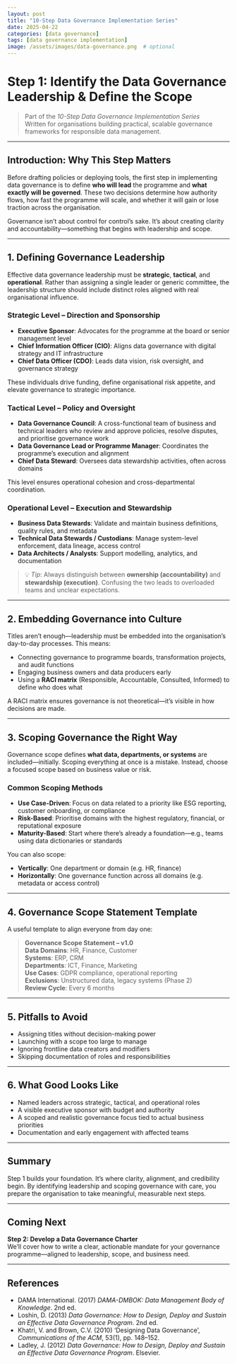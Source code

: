```yaml
---
layout: post
title: "10-Step Data Governance Implementation Series"
date: 2025-04-22
categories: [data governance]
tags: [data governance implementation]
image: /assets/images/data-governance.png  # optional
---
```


# Step 1: Identify the Data Governance Leadership & Define the Scope

> Part of the *10-Step Data Governance Implementation Series*  
> Written for organisations building practical, scalable governance frameworks for responsible data management.

---

## Introduction: Why This Step Matters

Before drafting policies or deploying tools, the first step in implementing data governance is to define **who will lead** the programme and **what exactly will be governed**. These two decisions determine how authority flows, how fast the programme will scale, and whether it will gain or lose traction across the organisation.

Governance isn’t about control for control’s sake. It’s about creating clarity and accountability—something that begins with leadership and scope.

---

## 1. Defining Governance Leadership

Effective data governance leadership must be **strategic**, **tactical**, and **operational**. Rather than assigning a single leader or generic committee, the leadership structure should include distinct roles aligned with real organisational influence.

### Strategic Level – Direction and Sponsorship

- **Executive Sponsor**: Advocates for the programme at the board or senior management level  
- **Chief Information Officer (CIO)**: Aligns data governance with digital strategy and IT infrastructure  
- **Chief Data Officer (CDO)**: Leads data vision, risk oversight, and governance strategy

These individuals drive funding, define organisational risk appetite, and elevate governance to strategic importance.

### Tactical Level – Policy and Oversight

- **Data Governance Council**: A cross-functional team of business and technical leaders who review and approve policies, resolve disputes, and prioritise governance work  
- **Data Governance Lead or Programme Manager**: Coordinates the programme’s execution and alignment  
- **Chief Data Steward**: Oversees data stewardship activities, often across domains

This level ensures operational cohesion and cross-departmental coordination.

### Operational Level – Execution and Stewardship

- **Business Data Stewards**: Validate and maintain business definitions, quality rules, and metadata  
- **Technical Data Stewards / Custodians**: Manage system-level enforcement, data lineage, access control  
- **Data Architects / Analysts**: Support modelling, analytics, and documentation  

> 💡 *Tip*: Always distinguish between **ownership (accountability)** and **stewardship (execution)**. Confusing the two leads to overloaded teams and unclear expectations.

---

## 2. Embedding Governance into Culture

Titles aren’t enough—leadership must be embedded into the organisation’s day-to-day processes. This means:

- Connecting governance to programme boards, transformation projects, and audit functions  
- Engaging business owners and data producers early  
- Using a **RACI matrix** (Responsible, Accountable, Consulted, Informed) to define who does what

A RACI matrix ensures governance is not theoretical—it’s visible in how decisions are made.

---

## 3. Scoping Governance the Right Way

Governance scope defines **what data, departments, or systems** are included—initially. Scoping everything at once is a mistake. Instead, choose a focused scope based on business value or risk.

### Common Scoping Methods

- **Use Case-Driven**: Focus on data related to a priority like ESG reporting, customer onboarding, or compliance  
- **Risk-Based**: Prioritise domains with the highest regulatory, financial, or reputational exposure  
- **Maturity-Based**: Start where there’s already a foundation—e.g., teams using data dictionaries or standards

You can also scope:
- **Vertically**: One department or domain (e.g. HR, finance)  
- **Horizontally**: One governance function across all domains (e.g. metadata or access control)

---

## 4. Governance Scope Statement Template

A useful template to align everyone from day one:

> **Governance Scope Statement – v1.0**  
> **Data Domains**: HR, Finance, Customer  
> **Systems**: ERP, CRM  
> **Departments**: ICT, Finance, Marketing  
> **Use Cases**: GDPR compliance, operational reporting  
> **Exclusions**: Unstructured data, legacy systems (Phase 2)  
> **Review Cycle**: Every 6 months

---

## 5. Pitfalls to Avoid

- Assigning titles without decision-making power  
- Launching with a scope too large to manage  
- Ignoring frontline data creators and modifiers  
- Skipping documentation of roles and responsibilities

---

## 6. What Good Looks Like

- Named leaders across strategic, tactical, and operational roles  
- A visible executive sponsor with budget and authority  
- A scoped and realistic governance focus tied to actual business priorities  
- Documentation and early engagement with affected teams

---

## Summary

Step 1 builds your foundation. It’s where clarity, alignment, and credibility begin. By identifying leadership and scoping governance with care, you prepare the organisation to take meaningful, measurable next steps.

---

## Coming Next

**Step 2: Develop a Data Governance Charter**  
We’ll cover how to write a clear, actionable mandate for your governance programme—aligned to leadership, scope, and business need.

---

## References

- DAMA International. (2017) *DAMA-DMBOK: Data Management Body of Knowledge*. 2nd ed.  
- Loshin, D. (2013) *Data Governance: How to Design, Deploy and Sustain an Effective Data Governance Program*. 2nd ed.  
- Khatri, V. and Brown, C.V. (2010) ‘Designing Data Governance’, *Communications of the ACM*, 53(1), pp. 148–152.  
- Ladley, J. (2012) *Data Governance: How to Design, Deploy and Sustain an Effective Data Governance Program*. Elsevier.  

